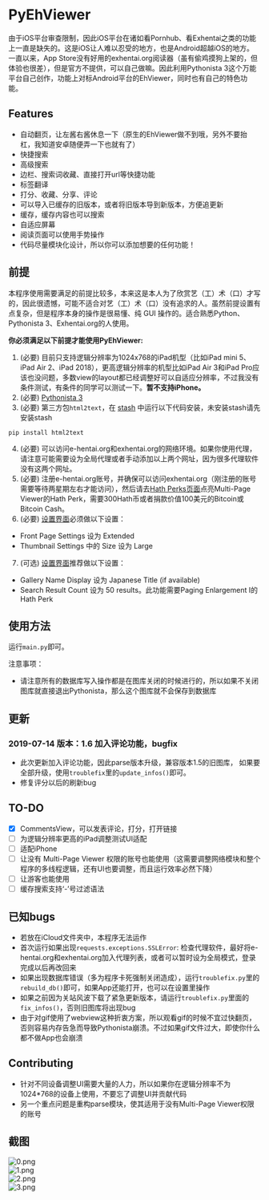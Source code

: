 # PyEhViewer

由于iOS平台审查限制，因此iOS平台在诸如看Pornhub、看Exhentai之类的功能上一直是缺失的。这是iOS让人难以忍受的地方，也是Android超越iOS的地方。  
一直以来，App Store没有好用的exhentai.org阅读器（虽有偷鸡摸狗上架的，但体验也很差），但是官方不提供，可以自己做嘛。因此利用Pythonista 3这个万能平台自己创作，功能上对标Android平台的EhViewer，同时也有自己的特色功能。

## Features

- 自动翻页，让左酱右酱休息一下（原生的EhViewer做不到哦，另外不要抬杠，我知道安卓随便弄一下也就有了）
- 快捷搜索
- 高级搜索
- 边栏、搜索词收藏、直接打开url等快捷功能
- 标签翻译
- 打分、收藏、分享、评论
- 可以导入已缓存的旧版本，或者将旧版本导到新版本，方便追更新
- 缓存，缓存内容也可以搜索
- 自适应屏幕
- 阅读页面可以使用手势操作
- 代码尽量模块化设计，所以你可以添加想要的任何功能！

## 前提

本程序使用需要满足的前提比较多，本来这是本人为了欣赏艺（工）术（口）才写的，因此很遗憾，可能不适合对艺（工）术（口）没有追求的人。虽然前提设置有点复杂，但是程序本身的操作是很易懂、纯 GUI 操作的。适合熟悉Python、Pythonista 3、Exhentai.org的人使用。  

**你必须满足以下前提才能使用PyEhViewer:**

1. (必要) 目前只支持逻辑分辨率为1024x768的iPad机型（比如iPad mini 5、iPad Air 2、iPad 2018），更高逻辑分辨率的机型比如iPad Air 3和iPad Pro应该也没问题，多数view的layout都已经调整好可以自适应分辨率，不过我没有条件测试，有条件的同学可以测试一下。**暂不支持iPhone。**
2. (必要) [Pythonista 3](https://apps.apple.com/cn/app/pythonista-3/id1085978097)
3. (必要) 第三方包`html2text`，在 [stash](https://github.com/ywangd/stash) 中运行以下代码安装，未安装stash请先安装stash

```
pip install html2text
```
4. (必要) 可以访问e-hentai.org和exhentai.org的网络环境。如果你使用代理，请注意可能需要设为全局代理或者手动添加以上两个网址，因为很多代理软件没有这两个网址。
5. (必要) 注册e-hentai.org账号，并确保可以访问exhentai.org（刚注册的账号需要等待两星期左右才能访问），然后请去[Hath Perks页面](https://e-hentai.org/hathperks.php)点亮Multi-Page Viewer的Hath Perk，需要300Hath币或者捐款价值100美元的Bitcoin或Bitcoin Cash。
6. (必要) [设置界面](https://exhentai.org/uconfig.php)必须做以下设置：

- Front Page Settings 设为 Extended
- Thumbnail Settings 中的 Size 设为 Large

7. (可选) [设置界面](https://exhentai.org/uconfig.php)推荐做以下设置：

- Gallery Name Display 设为 Japanese Title (if available)
- Search Result Count 设为 50 results。此功能需要Paging Enlargement I的Hath Perk

## 使用方法
运行`main.py`即可。

注意事项：

- 请注意所有的数据库写入操作都是在图库关闭的时候进行的，所以如果不关闭图库就直接退出Pythonista，那么这个图库就不会保存到数据库

## 更新
### 2019-07-14    版本：1.6 加入评论功能，bugfix
- 此次更新加入评论功能，因此parse版本升级，兼容版本1.5的旧图库，
如果要全部升级，使用`troublefix`里的`update_infos()`即可。
- 修复评分以后的刷新bug

## TO-DO
- [x] CommentsView，可以发表评论，打分，打开链接
- [ ] 为逻辑分辨率更高的iPad调整测试UI适配
- [ ] 适配iPhone
- [ ] 让没有 Multi-Page Viewer 权限的账号也能使用（这需要调整网络模块和整个程序的多线程逻辑，还有UI也要调整，而且运行效率必然下降）
- [ ] 让游客也能使用
- [ ] 缓存搜索支持‘-’号过滤语法

## 已知bugs
- 若放在iCloud文件夹中，本程序无法运作
- 首次运行如果出现`requests.exceptions.SSLError`: 检查代理软件，最好将e-hentai.org和exhentai.org加入代理列表，或者可以暂时设为全局模式，登录完成以后再改回来
- 如果出现数据库错误（多为程序卡死强制关闭造成），运行`troublefix.py`里的`rebuild_db()`即可，如果App还能打开，也可以在设置里操作
- 如果之前因为关站风波下载了紧急更新版本，请运行`troublefix.py`里面的`fix_infos()`，否则旧图库将出现bug
- 由于对gif使用了webview这种折衷方案，所以观看gif的时候不宜过快翻页，否则容易内存告急而导致Pythonista崩溃。不过如果gif文件过大，即使你什么都不做App也会崩溃

## Contributing
- 针对不同设备调整UI需要大量的人力，所以如果你在逻辑分辨率不为1024*768的设备上使用，不要忘了调整UI并贡献代码
- 另一个重点问题是重构parse模块，使其适用于没有Multi-Page Viewer权限的账号

## 截图
![0.png](https://github.com/Gandum2077/PyEhViewer/blob/master/screenshots/0.png)  
![1.png](https://github.com/Gandum2077/PyEhViewer/blob/master/screenshots/1.png)  
![2.png](https://github.com/Gandum2077/PyEhViewer/blob/master/screenshots/2.png)  
![3.png](https://github.com/Gandum2077/PyEhViewer/blob/master/screenshots/3.png)
